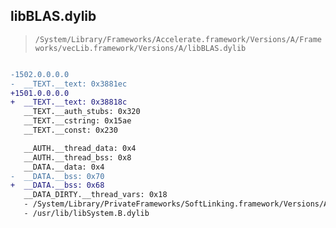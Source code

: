 ## libBLAS.dylib

> `/System/Library/Frameworks/Accelerate.framework/Versions/A/Frameworks/vecLib.framework/Versions/A/libBLAS.dylib`

```diff

-1502.0.0.0.0
-  __TEXT.__text: 0x3881ec
+1501.0.0.0.0
+  __TEXT.__text: 0x38818c
   __TEXT.__auth_stubs: 0x320
   __TEXT.__cstring: 0x15ae
   __TEXT.__const: 0x230

   __AUTH.__thread_data: 0x4
   __AUTH.__thread_bss: 0x8
   __DATA.__data: 0x4
-  __DATA.__bss: 0x70
+  __DATA.__bss: 0x68
   __DATA_DIRTY.__thread_vars: 0x18
   - /System/Library/PrivateFrameworks/SoftLinking.framework/Versions/A/SoftLinking
   - /usr/lib/libSystem.B.dylib

```
